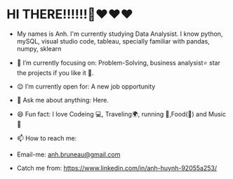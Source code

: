 # HI THERE!!!!!!👋❤️❤️❤️
- My names is Anh. I'm currently studying Data Analysist. I know python, mySQL, visual studio code, tableau, specially familiar with pandas, numpy, sklearn

- 🎯 I’m currently focusing on: Problem-Solving, business analysist⭐️ star the projects if you like it 🤩.
- 😌 I’m currently open for: A new job opportunity
- 💬 Ask me about anything: Here.
- 😄 Fun fact: I love Codeing 💻, Traveling🌍, running :runner:,Food(:stew:) and Music 🎵
- 📫 How to reach me:
- Email-me: anh.bruneau@gmail.com
- Catch me from: https://www.linkedin.com/in/anh-huynh-92055a253/
